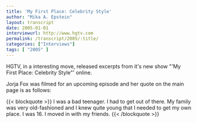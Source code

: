 ```yaml
---
title: 'My First Place: Celebrity Style'
author: "Mika A. Epstein"
layout: transcript
date: 2005-01-01
interviewurl: http://www.hgtv.com
permalink: /transcript/2005/:title/
categories: ["Interviews"]
tags: [ "2005" ]
---
```


HGTV, in a interesting move, released excerpts from it's new show "'My First Place: Celebrity Style"' online.

Jorja Fox was filmed for an upcoming episode and her quote on the main page is as follows:

{{< blockquote >}}
I was a bad teenager. I had to get out of there. My family was very old-fashioned and I knew quite young that I needed to get my own place. I was 16. I moved in with my friends.
{{< /blockquote >}}
